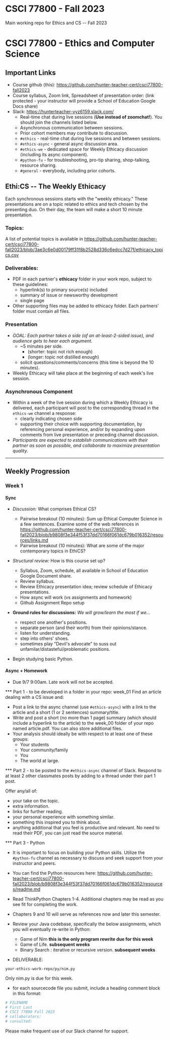# CSCI 77800 - Fall 2023
Main working repo for Ethics and CS -- Fall 2023

# CSCI 77800 - Ethics and Computer Science

## Important Links
- Course github (this): <https://github.com/hunter-teacher-cert/csci77800-fall2023>
- Course syllabus, Zoom link, Spreadsheet of presentation order: (link protected - your instructor will provide a School of Education Google Docs share)
- Slack: <https://hunterteacher-vyz6159.slack.com/>
  - Real-time chat during live sessions (__Use instead of zoomchat!__).  You should join the channels listed below.
  - Asynchronous communication between sessions.
  - Prior cohort members may contribute to discussion.
  - `#ethics` - real-time chat during live sessions and between sessions.
  - `#ethics-async` - general async discussion area.
  - `#ethics-we` - dedicated space for Weekly Ethicacy discussion (including its async component).
  - `#python-fu` - for troubleshooting, pro-tip sharing, shop-talking, resource sharing.
  - `#general` - everybody, including prior cohorts.


## Ethi:CS -- The Weekly Ethicacy
Each synchronous sessions starts with the "weekly ethicacy."  These presentations are on a topic related to ethics and tech chosen by the presenting duo.  On their day, the team will make a short 10 minute presentation.

### Topics:
A list of potential topics is available in <https://github.com/hunter-teacher-cert/csci77800-fall2023/blob/3ae3c6e0d00179ff31f8b2528d336c6edcc7d27f/ethicacy_topics.csv>

### Deliverables:
- PDF in each partner's **ethicacy** folder in your work repo, subject to these guidelines:
  - hyperlink(s) to primary source(s) included
  - summary of issue or newsworthy development
  - single page
- Other supporting files may be added to ethicacy folder. Each partners' folder must contain all files.

### Presentation
* _GOAL: Each partner takes a side (of an at-least-2-sided issue), and audience gets to hear each argument._
  - ~5 minutes per side.
    - (shorter: topic not rich enough)
    - (longer: topic not distilled enough)
  - solicit questions/comments/concerns (this time is beyond the 10 minutes).
* Weekly Ethicacy will take place at the beginning of each week's live session.

### Asynchronous Component
* Within a week of the live session during which a Weekly Ethicacy is delivered, each participant will post to the corresponding thread in the `ethics-we` channel a response:
  - clearly indicating chosen side
  - supporting their choice with supporting documentation, by referencing personal experience, and/or by expanding upon comments from live presentation or preceding channel discussion.
* _Participants are expected to establish communications with their partner as soon as possible, and collaborate to maximize presentation quality._

* * * 

## Weekly Progression

### Week 1
#### Sync
* *Discussion:* What comprises Ethical CS?
  - Pairwise breakout (10 minutes): Sum up Ethical Computer Science in a few sentences.  Examine some of the web references in <https://github.com/hunter-teacher-cert/csci77800-fall2023/blob/b9808f3e344f53f37dd70166f061dc679b016352/resources/links.md>
  - Pairwise breakout (10 minutes): What are some of the major contemporary topics in EthiCS?
* *Structural review:* How is this course set up?
  - Syllabus, Zoom, schedule, all available in School of Education Google Document share.
  - Review syllabus.
  - Review Ethicacy presentation idea; review schedule of Ethicacy presentations.  
  - How async will work (vs assignments and homework)
  - Github Assignment Repo setup
  
* **Ground rules for discussions:** _We will grow/learn the most if we..._
  - respect one another's positions.
  - separate person (and their worth) from their opinions/stance.
  - listen for understanding.
  - step into others' shoes.
  - sometimes play "Devil's advocate" to suss out unfamilar/distasteful/problematic positions.

* Begin studying basic Python.



#### Async + Homework
* Due 9/7 9:00am.  Late work will not be accepted.

*** Part 1 - to be developed in a folder in your repo: week_01
Find an article dealing with a CS issue and:
- Post a link to the async channel (use `#ethics-async`) with a link to the article and a short (1 or 2 sentences) summary/title. 
- Write and post a short (no more than 1 page) summary (which should include a hyperlink to the article) to the week_00 folder of your repo named
  article.pdf. You can also store additional files.
- Your analysis should ideally be with respect to at least one of these groups:
  - Your students
  - Your community/family
  - You
  - The world at large.

*** Part 2 - to be posted to the `#ethics-async` channel of Slack.
Respond to at least 2 other classmates posts by adding to a thread under their part 1 post.

Offer any/all of:
- your take on the topic.
- extra information.
- links for further reading.
- your personal experience with something similar.
- something this inspired you to think about.
- anything additional that you feel is productive and relevant.
No need to read their PDF, you can just read the source material.

*** Part 3 - Python
* It is important to focus on building your Python skills.  Utilize the `#python-fu` channel as necessary to discuss and seek support from your instructor and peers.
* You can find the Python resources here: <https://github.com/hunter-teacher-cert/csci77800-fall2023/blob/b9808f3e344f53f37dd70166f061dc679b016352/resources/readme.md>
* Read ThinkPython Chapters 1-4.  Additional chapters may be read as you see fit for completing the work.
* Chapters 9 and 10 will serve as references now and later this semester.
* Review your Java codebase, specifically the below assignments, which you will eventually re-write in Python:
  - Game of Nim **this is the only program rewrite due for this week**
  - Game of Life. **subsequent weeks**
  - Binary Search : iterative or recursive version. **subsequent weeks**

* DELIVERABLE:
```
your-ethics-work-repo/py/nim.py
```
Only nim.py is due for this week.

  - for each sourcecode file you submit, include a heading comment block in this format:
  ```python
  # FILENAME
  # First Last
  # CSCI 77800 Fall 2023
  # collaborators: 
  # consulted: 
  ```

Please make frequent use of our Slack channel for support.

